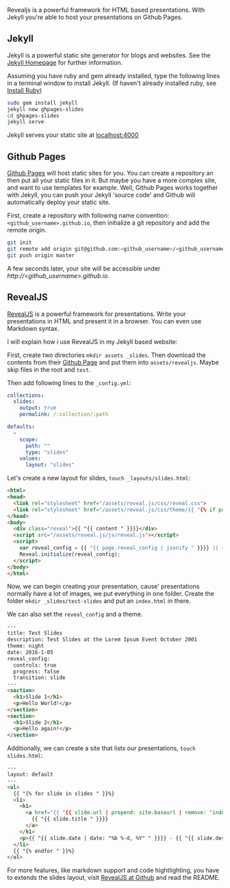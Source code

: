 Revealjs is a powerful framework for HTML based presentations. With Jekyll
you're able to host your presentations on Github Pages.

## Jekyll

Jekyll is a powerful static site generator for blogs and websites. See the
[Jekyll Homepage][jekyll] for further information.

Assuming you have ruby and gem already installed, type the following lines
in a terminal window to install Jekyll. (If haven't already installed ruby, see
[Install Ruby][ruby_install])

```sh
sudo gem install jekyll
jekyll new ghpages-slides
cd ghpages-slides
jekyll serve
```

Jekyll serves your static site at [localhost:4000](http://localhost:4000)

## Github Pages

[Github Pages][github_pages] will host static sites for you. You can create
a repository an then put all your static files in it. But maybe you have
a more complex site, and want to use templates for example. Well, Github Pages
works together with Jekyll, you can push your Jekyll 'source code' and Github
will automatically deploy your static site.

First, create a repository with following name convention: `<github_username>.github.io`,
then initialize a git repository and add the remote origin.

```sh
git init
git remote add origin git@github.com:<github_username>/<github_username>.github.io.git
git push origin master
```

A few seconds later, your site will be accessible under *http://\<github_username\>.github.io*.

## RevealJS

[RevealJS][revealjs] is a powerful framework for presentations. Write your presentations in
HTML and present it in a browser. You can even use Markdown syntax.

I will explain how i use RevealJS in my Jekyll based website:

First, create two directories `mkdir assets _slides`. Then download the contents
from their [Github Page][revealjs_github] and put them into `assets/revealjs`.
Maybe skip files in the root and `test`.

Then add following lines to the `_config.yml`:

```yml
collections:
  slides:
    output: true
    permalink: /:collection/:path

defaults:
  -
    scope:
      path: ""
      type: "slides"
    values:
      layout: "slides"
```

Let's create a new layout for slides, `touch _layouts/slides.html`:

```html
<html>
<head>
  <link rel="stylesheet" href="/assets/reveal.js/css/reveal.css">
  <link rel="stylesheet" href="/assets/reveal.js/css/theme/{{ "{% if page.theme " }}%}{{ "{{ page.theme " }}}}{{ "{% else " }}%}white{{ "{% endif " }}%}.css" id="theme">
</head>
<body>
  <div class="reveal">{{ "{{ content " }}}}</div>
  <script src="/assets/reveal.js/js/reveal.js"></script>
  <script>
    var reveal_config = {{ "{{ page.reveal_config | jsonify " }}}} || {};
    Reveal.initialize(reveal_config);
  </script>
</body>
</html>
```

Now, we can begin creating your presentation, cause' presentations normally
have a lot of images, we put everything in one folder. Create the folder
`mkdir _slides/test-slides` and put an `index.html` in there.

We can also set the `reveal_config` and a theme.

```html
---
title: Test Slides
description: Test Slides at the Lorem Ipsum Event October 2001
theme: night
date: 2016-1-05
reveal_config:
  controls: true
  progress: false
  transition: slide
---
<section>
  <h1>Slide 1</h1>
  <p>Hello World!</p>
</section>
<section>
  <h1>Slide 2</h1>
  <p>Hello again!</p>
</section>
```

Additionally, we can create a site that lists our presentations,
`touch slides.html`:

```html
---
layout: default
---
<ul>
  {{ "{% for slide in slides " }}%}
  <li>
    <h1>
      <a href="{{ "{{ slide.url | prepend: site.baseurl | remove: 'index' " }}}}">
        {{ "{{ slide.title " }}}}
      </a>
    </h1>
    <p>{{ "{{ slide.date | date: "%b %-d, %Y" " }}}} - {{ "{{ slide.description " }}}}</p>
  </li>
  {{ "{% endfor " }}%}
</ul>
```

For more features, like markdown support and code hightlighting, you have to extends
the slides layout, visit [RevealJS at Github][revealjs_github] and read the README.

[github_pages]: https://pages.github.com/
[ruby_install]: https://www.ruby-lang.org/en/documentation/installation
[jekyll]: https://jekyllrb.com/
[revealjs]: http://lab.hakim.se/reveal-js/
[revealjs_github]: https://github.com/hakimel/reveal.js
